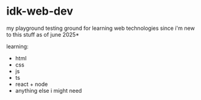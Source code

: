 # idk-web-dev

my playground testing ground for learning web technologies since i'm new to this stuff as of june 2025*

learning:
- html
- css
- js
- ts
- react + node
- anything else i might need
